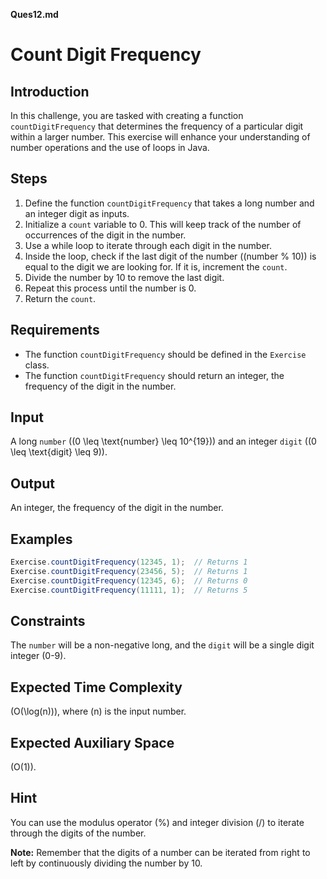 **Ques12.md**

# Count Digit Frequency

## Introduction

In this challenge, you are tasked with creating a function `countDigitFrequency` that determines the frequency of a particular digit within a larger number. This exercise will enhance your understanding of number operations and the use of loops in Java.

## Steps

1. Define the function `countDigitFrequency` that takes a long number and an integer digit as inputs.
2. Initialize a `count` variable to 0. This will keep track of the number of occurrences of the digit in the number.
3. Use a while loop to iterate through each digit in the number.
4. Inside the loop, check if the last digit of the number (\(number \% 10\)) is equal to the digit we are looking for. If it is, increment the `count`.
5. Divide the number by 10 to remove the last digit.
6. Repeat this process until the number is 0.
7. Return the `count`.

## Requirements

- The function `countDigitFrequency` should be defined in the `Exercise` class.
- The function `countDigitFrequency` should return an integer, the frequency of the digit in the number.

## Input

A long `number` (\(0 \leq \text{number} \leq 10^{19}\)) and an integer `digit` (\(0 \leq \text{digit} \leq 9\)).

## Output

An integer, the frequency of the digit in the number.

## Examples

```java
Exercise.countDigitFrequency(12345, 1);  // Returns 1
Exercise.countDigitFrequency(23456, 5);  // Returns 1
Exercise.countDigitFrequency(12345, 6);  // Returns 0
Exercise.countDigitFrequency(11111, 1);  // Returns 5
```

## Constraints

The `number` will be a non-negative long, and the `digit` will be a single digit integer (0-9).

## Expected Time Complexity

\(O(\log(n))\), where \(n\) is the input number.

## Expected Auxiliary Space

\(O(1)\).

## Hint

You can use the modulus operator (%) and integer division (/) to iterate through the digits of the number.

**Note:** Remember that the digits of a number can be iterated from right to left by continuously dividing the number by 10.

